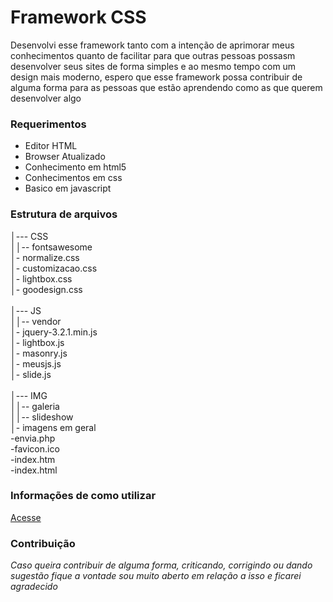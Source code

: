 # Framework CSS
Desenvolvi esse framework tanto com a intenção de aprimorar meus conhecimentos quanto de facilitar para que outras pessoas possasm desenvolver seus sites de forma simples e ao mesmo tempo com um design mais moderno, espero que esse framework possa contribuir de alguma forma para as pessoas que estão aprendendo como as que querem desenvolver algo

### Requerimentos 

* Editor HTML
* Browser Atualizado
* Conhecimento em html5
* Conhecimentos em css
* Basico em javascript

### Estrutura de arquivos 

│--- CSS<br>
││-- fontsawesome<br>
│- normalize.css<br>
│- customizacao.css<br>
│- lightbox.css<br>
│- goodesign.css<br>
<br>
│--- JS<br>
││-- vendor<br>
│- jquery-3.2.1.min.js<br>
│- lightbox.js<br>
│- masonry.js<br>
│- meusjs.js<br>
│- slide.js<br>
<br>
│--- IMG<br>
││-- galeria<br>
││-- slideshow<br>
│- imagens em geral<br>
-envia.php<br>
-favicon.ico<br>
-index.htm<br>
-index.html<br>

### Informações de como utilizar

[Acesse](http://ferramentas.goodesign.com.br/framework/)

### Contribuição

_Caso queira contribuir de alguma forma, criticando, corrigindo ou dando <br />sugestão fique a vontade sou muito aberto em relação a isso e ficarei agradecido_



